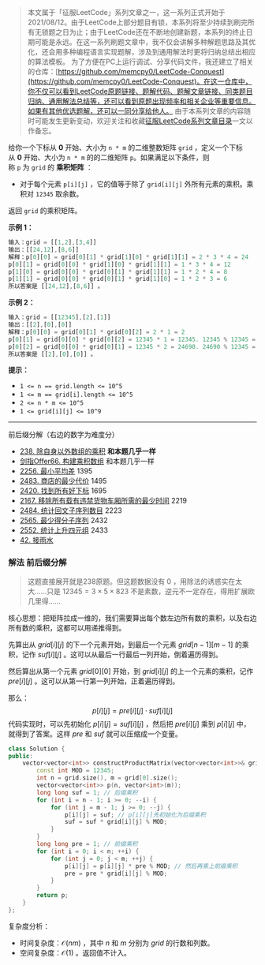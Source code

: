 > 本文属于「征服LeetCode」系列文章之一，这一系列正式开始于2021/08/12。由于LeetCode上部分题目有锁，本系列将至少持续到刷完所有无锁题之日为止；由于LeetCode还在不断地创建新题，本系列的终止日期可能是永远。在这一系列刷题文章中，我不仅会讲解多种解题思路及其优化，还会用多种编程语言实现题解，涉及到通用解法时更将归纳总结出相应的算法模板。
> <b></b>
> 为了方便在PC上运行调试、分享代码文件，我还建立了相关的仓库：[https://github.com/memcpy0/LeetCode-Conquest](https://github.com/memcpy0/LeetCode-Conquest)。在这一仓库中，你不仅可以看到LeetCode原题链接、题解代码、题解文章链接、同类题目归纳、通用解法总结等，还可以看到原题出现频率和相关企业等重要信息。如果有其他优选题解，还可以一同分享给他人。
> <b></b>
> 由于本系列文章的内容随时可能发生更新变动，欢迎关注和收藏[征服LeetCode系列文章目录](https://memcpy0.blog.csdn.net/article/details/119656559)一文以作备忘。

给你一个下标从 **0** 开始、大小为 `n * m` 的二维整数矩阵 `grid` ，定义一个下标从 **0** 开始、大小为 `n * m` 的的二维矩阵 `p`。如果满足以下条件，则称 `p` 为 `grid` 的 **乘积矩阵** ：
- 对于每个元素 `p[i][j]` ，它的值等于除了 `grid[i][j]` 外所有元素的乘积。乘积对 `12345` 取余数。

返回 `grid` 的乘积矩阵。

**示例 1：**
```js
输入：grid = [[1,2],[3,4]]
输出：[[24,12],[8,6]]
解释：p[0][0] = grid[0][1] * grid[1][0] * grid[1][1] = 2 * 3 * 4 = 24
p[0][1] = grid[0][0] * grid[1][0] * grid[1][1] = 1 * 3 * 4 = 12
p[1][0] = grid[0][0] * grid[0][1] * grid[1][1] = 1 * 2 * 4 = 8
p[1][1] = grid[0][0] * grid[0][1] * grid[1][0] = 1 * 2 * 3 = 6
所以答案是 [[24,12],[8,6]] 。
```
**示例 2：**
```js
输入：grid = [[12345],[2],[1]]
输出：[[2],[0],[0]]
解释：p[0][0] = grid[0][1] * grid[0][2] = 2 * 1 = 2
p[0][1] = grid[0][0] * grid[0][2] = 12345 * 1 = 12345. 12345 % 12345 = 0 ，所以 p[0][1] = 0
p[0][2] = grid[0][0] * grid[0][1] = 12345 * 2 = 24690. 24690 % 12345 = 0 ，所以 p[0][2] = 0
所以答案是 [[2],[0],[0]] 。
```
**提示：**
- `1 <= n == grid.length <= 10^5`
- `1 <= m == grid[i].length <= 10^5`
- `2 <= n * m <= 10^5`
- `1 <= grid[i][j] <= 10^9`

---
前后缀分解（右边的数字为难度分）
- [238. 除自身以外数组的乘积](https://leetcode.cn/problems/product-of-array-except-self/) **和本题几乎一样**
- [剑指Offer66. 构建乘积数组](https://leetcode.cn/problems/gou-jian-cheng-ji-shu-zu-lcof/) 和本题几乎一样
- [2256. 最小平均差](https://leetcode.cn/problems/minimum-average-difference/) 1395
- [2483. 商店的最少代价](https://leetcode.cn/problems/minimum-penalty-for-a-shop/) 1495
- [2420. 找到所有好下标](https://leetcode.cn/problems/find-all-good-indices/) 1695
- [2167. 移除所有载有违禁货物车厢所需的最少时间](https://leetcode.cn/problems/minimum-time-to-remove-all-cars-containing-illegal-goods/) 2219
- [2484. 统计回文子序列数目](https://leetcode.cn/problems/count-palindromic-subsequences/) 2223
- [2565. 最少得分子序列](https://leetcode.cn/problems/subsequence-with-the-minimum-score/) 2432
- [2552. 统计上升四元组](https://leetcode.cn/problems/count-increasing-quadruplets/) 2433
- [42. 接雨水](https://leetcode.cn/problems/trapping-rain-water/)
### 解法 前后缀分解
> 这题直接展开就是238原题。但这题数据没有 $0$ ，用除法的诱惑实在太大……只是 $12345=3 \times 5 \times 823$ 不是素数，逆元不一定存在，得用扩展欧几里得……

核心思想：把矩阵拉成一维的，我们需要算出每个数左边所有数的乘积，以及右边所有数的乘积，这都可以用递推得到。

先算出从 $grid[i][j]$ 的下一个元素开始，到最后一个元素 $grid[n−1][m−1]$ 的乘积，记作 $suf[i][j]$ 。这可以从最后一行最后一列开始，倒着遍历得到。

然后算出从第一个元素 $grid[0][0]$ 开始，到 $grid[i][j]$ 的上一个元素的乘积，记作 $pre[i][j]$ 。这可以从第一行第一列开始，正着遍历得到。

那么： $$p[i][j]=pre[i][j]⋅suf[i][j]$$
代码实现时，可以先初始化 $p[i][j]=suf[i][j]$ ，然后把 $pre[i][j]$ 乘到 $p[i][j]$ 中，就得到了答案。这样 $pre$ 和 $suf$ 就可以压缩成一个变量。
```cpp
class Solution {
public:
    vector<vector<int>> constructProductMatrix(vector<vector<int>>& grid) {
        const int MOD = 12345;
        int n = grid.size(), m = grid[0].size();
        vector<vector<int>> p(n, vector<int>(m));
        long long suf = 1; // 后缀乘积
        for (int i = n - 1; i >= 0; --i) {
            for (int j = m - 1; j >= 0; --j) {
                p[i][j] = suf; // p[i][j]先初始化为后缀乘积
                suf = suf * grid[i][j] % MOD;
            }
        }
        long long pre = 1; // 前缀乘积
        for (int i = 0; i < n; ++i) {
            for (int j = 0; j < m; ++j) {
                p[i][j] = p[i][j] * pre % MOD; // 然后再乘上前缀乘积
                pre = pre * grid[i][j] % MOD;
            }
        }
        return p;
    }
};
```
复杂度分析：
- 时间复杂度：$\mathcal{O}(nm)$ ，其中 $n$ 和 $m$ 分别为 $\textit{grid}$ 的行数和列数。
- 空间复杂度：$\mathcal{O}(1)$ 。返回值不计入。
